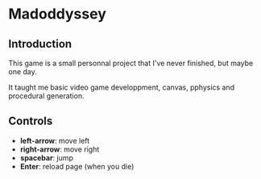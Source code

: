 # Madoddyssey

## Introduction

This game is a small personnal project that I've never finished, but maybe one day.

It taught me basic video game developpment, canvas, pphysics and procedural generation.

## Controls

- **left-arrow**: move left
- **right-arrow**: move right
- **spacebar**: jump
- **Enter**: reload page (when you die)
